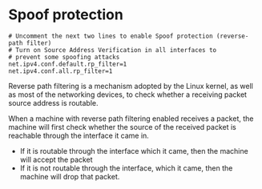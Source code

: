 # Spoof protection

    # Uncomment the next two lines to enable Spoof protection (reverse-path filter)
    # Turn on Source Address Verification in all interfaces to
    # prevent some spoofing attacks
    net.ipv4.conf.default.rp_filter=1
    net.ipv4.conf.all.rp_filter=1

Reverse path filtering is a mechanism adopted by the Linux kernel, as well as most of the networking devices, to check whether a receiving packet source address is routable.

When a machine with reverse path filtering enabled receives a packet, the machine will first check whether the source of the received packet is reachable through the interface it came in.

* If it is routable through the interface which it came, then the machine will accept the packet
* If it is not routable through the interface, which it came, then the machine will drop that packet.

